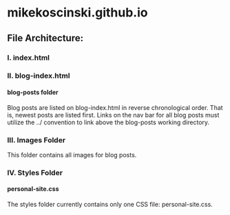 # mikekoscinski.github.io

## File Architecture:

### I. index.html

### II. blog-index.html
#### blog-posts folder
Blog posts are listed on blog-index.html in reverse chronological order. That is, newest posts are listed first. 
Links on the nav bar for all blog posts must utilize the ../ convention to link above the blog-posts working directory.

### III. Images Folder
This folder contains all images for blog posts.

### IV. Styles Folder
#### personal-site.css
The styles folder currently contains only one CSS file: personal-site.css.
